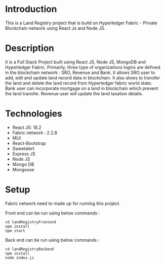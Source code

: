 # Introduction
This is a Land Registry project that is build on Hyperledger Fabric - Private Blockchain network using React Js and Node JS.

# Description

It is a Full Stack Project built using React JS, Node JS, MongoDB and Hyperledger Fabric. Primarily, three type of organizations logins are defined in the blockchain network : SRO, Revenue and Bank. It allows SRO user to add, edit and update land record data in blockchain. It also alows to transfer the land and delete the land record from Hyperledger fabric world state. Bank user can incorporate mortgage on a land in blockchain which prevent the land transfer. Revenue user will update the land taxation details. 

# Technologies 
* React JS: 18.2
* Fabric network : 2.2.8
* MUI
* React-Bootstrap
* Sweetalert
* Express JS
* Node JS
* Mongo DB
* Mongoose

# Setup

Fabric network need to made up for running this project. 

Front end can be run using below commands :
```
cd landRegistryFrontend
npm install
npm start
```

Back end can be run using below commands :
```
cd landRegistryBackend
npm install
node index.js
```
